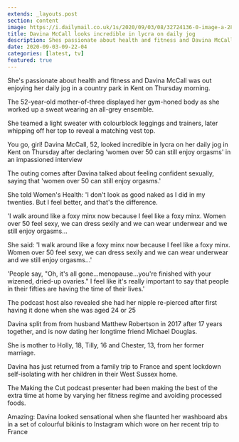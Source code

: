 ```yaml
---
extends: _layouts.post
section: content
image: https://i.dailymail.co.uk/1s/2020/09/03/08/32724136-0-image-a-28_1599119677799.jpg 
title: Davina McCall looks incredible in lycra on daily jog 
description: Shes passionate about health and fitness and Davina McCall was out enjoying her daily jog in a country park in Kent on Thursday morning.  
date: 2020-09-03-09-22-04 
categories: [latest, tv] 
featured: true 
--- 
```

She's passionate about health and fitness and Davina McCall was out enjoying her daily jog in a country park in Kent on Thursday morning. 

The 52-year-old mother-of-three displayed her gym-honed body as she worked up a sweat wearing an all-grey ensemble. 

She teamed a light sweater with colourblock leggings and trainers, later whipping off her top to reveal a matching vest top. 

You go, girl! Davina McCall, 52, looked incredible in lycra on her daily jog in Kent on Thursday after declaring 'women over 50 can still enjoy orgasms' in an impassioned interview

The outing comes after Davina talked about feeling confident sexually, saying that 'women over 50 can still enjoy orgasms.' 

She told Women's Health: 'I don't look as good naked as I did in my twenties. But I feel better, and that's the difference.

'I walk around like a foxy minx now because I feel like a foxy minx. Women over 50 feel sexy, we can dress sexily and we can wear underwear and we still enjoy orgasms...

She said: 'I walk around like a foxy minx now because I feel like a foxy minx. Women over 50 feel sexy, we can dress sexily and we can wear underwear and we still enjoy orgasms...'

'People say, "Oh, it's all gone…menopause…you're finished with your wizened, dried-up ovaries." I feel like it's really important to say that people in their fifties are having the time of their lives.'

The podcast host also revealed she had her nipple re-pierced after first having it done when she was aged 24 or 25

Davina split from from husband Matthew Robertson in 2017 after 17 years together, and is now dating her longtime friend Michael Douglas.  

She is mother to Holly, 18, Tilly, 16 and Chester, 13, from her former marriage.

Davina has just returned from a family trip to France and spent lockdown self-isolating with her children in their West Sussex home.

The Making the Cut podcast presenter had been making the best of the extra time at home by varying her fitness regime and avoiding processed foods. 

Amazing: Davina looked sensational when she flaunted her washboard abs in a set of colourful bikinis to Instagram which wore on her recent trip to France 

